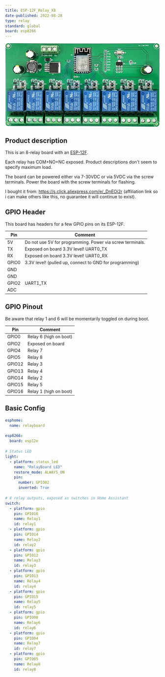 ```yaml
---
title: ESP-12F_Relay_X8
date-published: 2022-08-28
type: relay
standard: global
board: esp8266
---
```


![Product](./image.jpg "Product Image")

## Product description

This is an 8-relay board with an [ESP-12F](https://docs.ai-thinker.com/_media/esp8266/docs/esp-12f_product_specification_en.pdf).

Each relay has COM+NO+NC exposed. Product descriptions don't seem to specify maximum load.

The board can be powered either via 7-30VDC or via 5VDC via the screw terminals. Power the board with the screw terminals for flashing.

I bought it from: https://s.click.aliexpress.com/e/_DnEOi2r (affiliation link so i can make others like this, no guarantee it will continue to exist).

## GPIO Header

This board has headers for a few GPIO pins on its ESP-12F.

| Pin   | Comment                                                   |
| ----- | --------------------------------------------------------- |
| 5V    | Do not use 5V for programming. Power via screw terminals. |
| TX    | Exposed on board 3.3V level! UART0_TX                     |
| RX    | Exposed on board 3.3V level! UART0_RX                     |
| GPIO0 | 3.3V level! (pulled up, connect to GND for programming)   |
| GND   |                                                           |
| GND   |                                                           |
| GPIO2 | UART1_TX                                                  |
| ADC   |                                                           |

## GPIO Pinout

Be aware that relay 1 and 6 will be momentarily toggled on during boot.

| Pin    | Comment                                       |
| ------ | --------------------------------------------- |
| GPIO0  | Relay 6 (high on boot)                        |
| GPIO2  | Exposed on board | (blue) LED on the ESP-12F  |
| GPIO4  | Relay 7                                       |
| GPIO5  | Relay 8                                       |
| GPIO12 | Relay 3                                       |
| GPIO13 | Relay 4                                       |
| GPIO14 | Relay 2                                       |
| GPIO15 | Relay 5                                       |
| GPIO16 | Relay 1 (high on boot)                        |

## Basic Config

```yaml
esphome:
  name: relayboard

esp8266:
  board: esp12e

# Status LED
light:
  - platform: status_led
    name: "RelayBoard LED"
    restore_mode: ALWAYS_ON
    pin:
      number: GPIO02
      inverted: True

# 8 relay outputs, exposed as switches in Home Assistant
switch:
  - platform: gpio
    pin: GPIO16
    name: Relay1
    id: relay1
  - platform: gpio
    pin: GPIO14
    name: Relay2
    id: relay2
  - platform: gpio
    pin: GPIO12
    name: Relay3
    id: relay3
  - platform: gpio
    pin: GPIO13
    name: Relay4
    id: relay4
  - platform: gpio
    pin: GPIO15
    name: Relay5
    id: relay5
  - platform: gpio
    pin: GPIO00
    name: Relay6
    id: relay6
  - platform: gpio
    pin: GPIO04
    name: Relay7
    id: relay7
  - platform: gpio
    pin: GPIO05
    name: Relay8
    id: relay8
```
